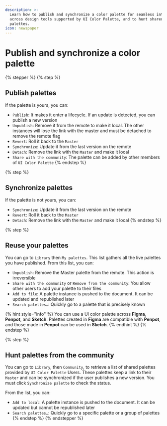 ```yaml
---
description: >-
  Learn how to publish and synchronize a color palette for seamless integration
  across design tools supported by UI Color Palette, and to hunt shared
  palettes.
icon: newspaper
---
```


# Publish and synchronize a color palette

{% stepper %}
{% step %}
## Publish palettes

If the palette is yours, you can:

* `Publish`: It makes it enter a lifecycle. If an update is detected, you can publish a new version
* `Unpublish`: Remove it from the remote to make it local. The other instances will lose the link with the master and must be detached to remove the remote flag
* `Revert`: Roll it back to the `Master`
* `Synchronize`: Update it from the last version on the remote
* `Detach`: Remove the link with the `Master` and make it local
* `Share with the community`: The palette can be added by other members of `UI Color Palette`
{% endstep %}

{% step %}
## Synchronize palettes

If the palette is not yours, you can:

* `Synchronize`: Update it from the last version on the remote
* `Revert`: Roll it back to the `Master`
* `Detach`: Remove the link with the `Master` and make it local
{% endstep %}

{% step %}
## Reuse your palettes&#x20;

You can go to `Library` then `My palettes`. This list gathers all the live palettes you have published. From this list, you can:

* `Unpublish`: Remove the Master palette from the remote. This action is irreversible
* `Share with the community` or `Remove from the community`: You allow other users to add your palette to their files
* `Add to file`: A palette instance is pushed to the document. It can be updated and republished later
* `Search palettes…`: Quickly go to a palette that is precisely known

{% hint style="info" %}
You can use a UI color palette across **Figma**, **Penpot**, and **Sketch**. Palettes created in **Figma** are compatible with **Penpot**, and those made in **Penpot** can be used in **Sketch**.
{% endhint %}
{% endstep %}

{% step %}
## Hunt palettes from the community&#x20;

You can go to `Library`, then `Community`, to retrieve a list of shared palettes provided by `UI Color Palette` Users. These palettes keep a link to their `Master` and can be synchronized if the user publishes a new version. You must click `Synchronize palette` to check the status.

From the list, you can:

* `Add to local`: A palette instance is pushed to the document. It can be updated but cannot be republished later
* `Search palettes…`: Quickly go to a specific palette or a group of palettes
{% endstep %}
{% endstepper %}
